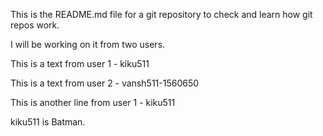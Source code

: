 This is the README.md file for a git repository to check and learn how git repos work.

I will be working on it from two users.

This is a text from user 1 - kiku511

This is a text from user 2 - vansh511-1560650

This is another line from user 1 - kiku511

kiku511 is Batman.
